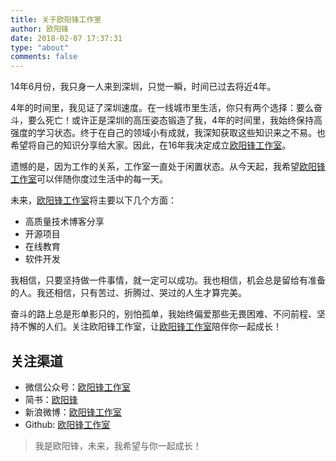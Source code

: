 ```yaml
---
title: 关于欧阳锋工作室
author: 欧阳锋
date: 2018-02-07 17:37:31
type: "about"
comments: false
---
```


14年6月份，我只身一人来到深圳，只觉一瞬，时间已过去将近4年。

4年的时间里，我见证了深圳速度。在一线城市里生活，你只有两个选择：要么奋斗，要么死亡！或许正是深圳的高压姿态锻造了我，4年的时间里，我始终保持高强度的学习状态。终于在自己的领域小有成就，我深知获取这些知识来之不易。也希望将自己的知识分享给大家。因此，在16年我决定成立[欧阳锋工作室](https://upload-images.jianshu.io/upload_images/703764-d8085a19fb8f5408.jpg)。

遗憾的是，因为工作的关系，工作室一直处于闲置状态。从今天起，我希望[欧阳锋工作室](https://upload-images.jianshu.io/upload_images/703764-d8085a19fb8f5408.jpg)可以伴随你度过生活中的每一天。

未来，[欧阳锋工作室](https://upload-images.jianshu.io/upload_images/703764-d8085a19fb8f5408.jpg)将主要以下几个方面：

* 高质量技术博客分享
* 开源项目
* 在线教育
* 软件开发

我相信，只要坚持做一件事情，就一定可以成功。我也相信，机会总是留给有准备的人。我还相信，只有苦过、折腾过、哭过的人生才算完美。

奋斗的路上总是形单影只的，别怕孤单，我始终偏爱那些无畏困难、不问前程、坚持不懈的人们。关注欧阳锋工作室，让[欧阳锋工作室](https://upload-images.jianshu.io/upload_images/703764-d8085a19fb8f5408.jpg)陪伴你一起成长！

## 关注渠道
* 微信公众号：[欧阳锋工作室](https://upload-images.jianshu.io/upload_images/703764-d8085a19fb8f5408.jpg)
* 简书：[欧阳锋](https://www.jianshu.com/u/db019edd34b4)
* 新浪微博：[欧阳锋工作室](https://weibo.com/6140262139/profile?topnav=1&wvr=6)
* Github: [欧阳锋工作室](https://github.com/yuanhoujun)

>我是欧阳锋，未来，我希望与你一起成长！